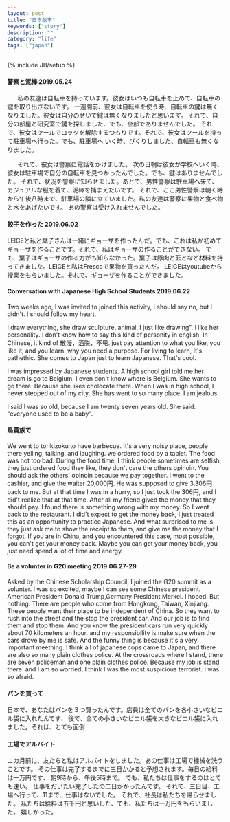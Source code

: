 ```yaml
---
layout: post
title: "日本故事"
keywords: ["story"]
description: ""
category: "life"
tags: ["japan"]
---
```

{% include JB/setup %}


#### 警察と泥棒 2019.05.24
&nbsp;&nbsp;&nbsp;&nbsp;&nbsp;&nbsp;私の友達は自転車を持っています。彼女はいつも自転車を止めて、自転車の鍵を取り出さないです。
一週間前、彼女は自転車を使う時、自転車の鍵は無くなりました。彼女は自分のせいで鍵は無くなりましたと思います。
それで、自分の部屋と研究室で鍵を探しました、でも、全部でありませんでした。
それで、彼女はツールでロックを解除するつもりです。それで、彼女はツールを持って駐車場へ行った。でも、駐車場へ
いく時、びくりしました、自転車も無くなりました。 <br />

&nbsp;&nbsp;&nbsp;&nbsp;&nbsp;&nbsp;それで、彼女は警察に電話をかけました。
次の日朝は彼女が学校へいく時、彼女は駐車場で自分の自転車を見つかったんでした。でも、鍵はありませんでした。
それで、状況を警察に知らせました。あとで、男性警察は駐車場へ来て、カジュアルな服を着て、泥棒を捕まえたいです。
それで、ここ男性警察は朝く時から午後八時まで、駐車場の隣に立ていました。私の友達は警察に果物と食べ物と水をあげたいです。
あの警察は受け入れませんでした。

#### 餃子を作った 2019.06.02
LEIGEと私と葉子さんは一緒にギョーザを作ったんだ。でも、これは私が初めてギョーザを作ることです。それで、私はギョーザの作ることができない。
でも、葉子はギョーザの作る方がも知らなかった。葉子は豚肉と韮となど材料を持ってきました。LEIGEと私はFrescoで果物を買ったんだ。
LEIGEはyoutubeから授業をもらいました。それで、ギョーザを作ることができました。


#### Conversation with Japanese High School Students 2019.06.22
Two weeks ago, I was invited to joined this activity, I should say no, but I
didn't. I should follow my heart. <br />

I draw everything, she draw sculpture, animal, I just like drawing". I like her
personality.  I don't know how to say this kind of personity in english.  In
Chinese, it kind of 散漫，洒脱，不甩. just pay attention to what you like, you
like it, and you learn. why you need a purpose. For living to learn, It's
pathethic. She comes to Japan just to learn Japanese. That's cool.   <br />

I was impressed by Japanese students. A high school girl told me her dream is go
to Belgium. I even don't know where is Belgium. She wants to go there.  Because
she likes cholocate there. When I was in high school, I never stepped out of my
city. She has went to so many place. I am jealous. <br />

I said I was so old, because I am twenty seven years old. She said: "everyone
used to be a baby". 

#### 鳥貴族で
We went to torikizoku to have barbecue. It's a very noisy place, people there
yelling, talking, and laughing. we ordered food by a tablet. The food was not
too bad. During the food time, I think people sometimes are selfish, they just
ordered food they like, they don't care the others opinoin. You should ask the
others' opinoin because we pay together. I went to the cashier, and give the
waiter 20,000円. He was supposed to give 3,306円 back to me. But at that time I
was in a hurry, so I just took the 306円, and I did't realize that at that time.
After all my friend gived the money that they should pay. I found there is
something wrong with my money. So I went back to the restaurant. I did't expect
to get the money back, I just treated this as an opportunity to practice
Japanese. And what surprised to me is they just ask me to show the receipt to
them, and give me the money that I forgot. If you are in China, and you
encountered this case, most possible, you can't get your money back. Maybe you
can get your money back, you just need spend a lot of time and energy.


#### Be a volunter in G20 meeting 2019.06.27-29
Asked by the Chinese Scholarship Council, I joined the G20 summit as a volunter.
I was so excited, maybe I can see some Chinese president. American President
Donald Trump,Germany President Merkel. I hoped. But nothing. There are people
who come from Hongkong, Taiwan, Xinjiang. These people want their place to be
independent of China. So they want to rush into the street and the stop the
president car. And our job is to find them and stop them. And you know the
president cars run very quickly about 70 kilometers an hour. and my
responsibility is make sure when the cars drove by me is safe. And the funny
thing is because it's a very important meething. I think all of japanese cops
came to Japan, and there are also so many plain clothes police.  At the
crossroads where I stand, there are seven policeman and one plain clothes
police. Because my job is stand there. and I am so worried, I think I was the
most suspicious terrorist. I was so afraid.


#### パンを買って
日本で、あなたはパンを３つ買ったんです。店員は全てのパンを各小さいなビニル袋に入れたんです、
後で、全ての小さいなビニル袋を大きなビニル袋に入れました。それは、とても面倒

#### 工場でアルバイト
ニカ月前に、友たちと私はアルバイトをしました。あの仕事は工場で機械を洗うことです。
その仕事は完了するまでに三日かかると予想されます。毎日の給料は一万円です、
朝9時から、午後5時まで。
でも、私たちは仕事をするのはとても速い。
仕事をだいたい完了したの二日かかったんです。
それで、三日目、工場へ行って、11まで、仕事はないでした。
それで、社長は私たちを帰らせました。
私たちは給料は五千円と思いした、でも、私たちは一万円をもらいました。
嬉しかった。
















